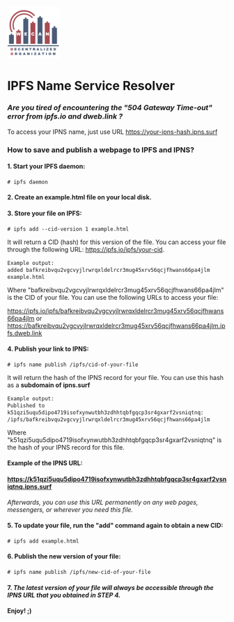 # <img src="wecando.svg" alt="WeCanDO" height="120px">
# IPFS Name Service Resolver

### _Are you tired of encountering the "504 Gateway Time-out" error from ipfs.io and dweb.link ?_

To access your IPNS name, just use URL https://your-ipns-hash.ipns.surf

### How to save and publish a webpage to IPFS and IPNS?

#### 1. Start your IPFS daemon:
```
# ipfs daemon
```

#### 2. Create an example.html file on your local disk.

#### 3. Store your file on IPFS:
```
# ipfs add --cid-version 1 example.html
```
It will return a CID (hash) for this version of the file. You can access your file through the following URL: https://ipfs.io/ipfs/your-cid. 
```
Example output:
added bafkreibvqu2vgcvyjlrwrqxldelrcr3mug45xrv56qcjfhwans66pa4jlm example.html
```
Where "bafkreibvqu2vgcvyjlrwrqxldelrcr3mug45xrv56qcjfhwans66pa4jlm" is the CID of your file.
You can use the following URLs to access your file:

https://ipfs.io/ipfs/bafkreibvqu2vgcvyjlrwrqxldelrcr3mug45xrv56qcjfhwans66pa4jlm
or
https://bafkreibvqu2vgcvyjlrwrqxldelrcr3mug45xrv56qcjfhwans66pa4jlm.ipfs.dweb.link
#### 4. Publish your link to IPNS:
```
# ipfs name publish /ipfs/cid-of-your-file
```
It will return the hash of the IPNS record for your file. You can use this hash as a **subdomain of ipns.surf**
```
Example output:
Published to k51qzi5uqu5dipo4719isofxynwutbh3zdhhtqbfgqcp3sr4gxarf2vsniqtnq: /ipfs/bafkreibvqu2vgcvyjlrwrqxldelrcr3mug45xrv56qcjfhwans66pa4jlm
```
Where "k51qzi5uqu5dipo4719isofxynwutbh3zdhhtqbfgqcp3sr4gxarf2vsniqtnq" is the hash of your IPNS record for this file.
#### Example of the IPNS URL:
#### https://k51qzi5uqu5dipo4719isofxynwutbh3zdhhtqbfgqcp3sr4gxarf2vsniqtnq.ipns.surf
_Afterwards, you can use this URL permanently on any web pages, messengers, or wherever you need this file._

#### 5. To update your file, run the "add" command again to obtain a new CID:
```
# ipfs add example.html
```
#### 6. Publish the new version of your file:
```
# ipfs name publish /ipfs/new-cid-of-your-file
```

#### 7. _The latest version of your file will always be accessible through the IPNS URL that you obtained in STEP 4._

#### Enjoy! ;)

